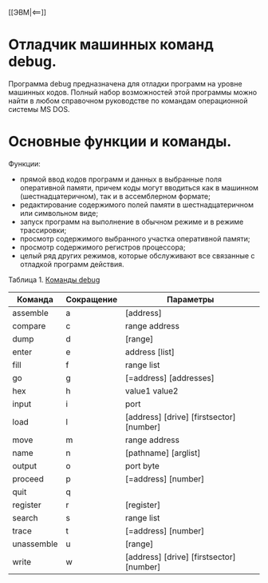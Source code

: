 [[ЭВМ|<==]]
# Отладчик машинных команд debug.
Программа debug предназначена для отладки программ на уровне машинных кодов. Полный набор возможностей этой программы можно найти в любом справочном руководстве по командам операционной системы MS DOS. 
# Основные функции и команды.
Функции:
- прямой ввод кодов программ и данных в выбранные поля оперативной памяти, причем коды могут вводиться как в машинном (шестнадцатеричном), так и в ассемблерном формате;
- редактирование содержимого полей памяти в шестнадцатеричном или символьном виде;
- запуск программ на выполнение в обычном режиме и в режиме трассировки;
- просмотр содержимого выбранного участка оперативной памяти;
- просмотр содержимого регистров процессора;
- целый ряд других режимов, которые обслуживают все связанные с отладкой программ действия.

Таблица 1. [Команды debug](https://celitel.info/klad/nhelp/helpbat.php?dcmd=debug#Debug_c)

| Команда    | Сокращение | Параметры                                | 
| ---------- | ---------- | ---------------------------------------- |
| assemble   | a          | [address]                                |
| compare    | c          | range address                            |
| dump       | d          | [range]                                  |
| enter      | e          | address [list]                           |
| fill       | f          | range list                               |
| go         | g          | [=address] [addresses]                   |
| hex        | h          | value1 value2                            |
| input      | i          | port                                     |
| load       | l          | [address] [drive] [firstsector] [number] |
| move       | m          | range address                            |
| name       | n          | [pathname] [arglist]                     |
| output     | o          | port byte                                |
| proceed    | p          | [=address] [number]                      |
| quit       | q          |                                          |
| register   | r          | [register]                               |
| search     | s          | range list                               |
| trace      | t          | [=address] [number]                      |
| unassemble | u          | [range]                                  |
| write      | w          | [address] [drive] [firstsector] [number] |